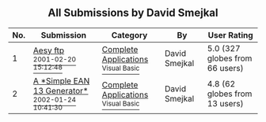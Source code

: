 ﻿<div align="center">

## All Submissions by David Smejkal

</div>

No.  | Submission | Category | By   | User Rating
---- | ---------- | -------- | ---- | -----------
1 | [Aesy ftp<br /><sup>2001-02-20 15:12:48</sup>](https://github.com/Planet-Source-Code/david-smejkal-aesy-ftp__1-21186) | [Complete Applications<br /><sup>Visual Basic</sup>](../ByCategory/complete-applications__1-27.md) | David Smejkal | 5.0 (327 globes from 66 users)
2 | [A \*Simple EAN 13 Generator\*<br /><sup>2002-01-24 10:41:30</sup>](https://github.com/Planet-Source-Code/david-smejkal-a-simple-ean-13-generator__1-31131) | [Complete Applications<br /><sup>Visual Basic</sup>](../ByCategory/complete-applications__1-27.md) | David Smejkal | 4.8 (62 globes from 13 users)
